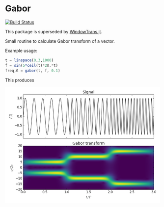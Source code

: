 # Gabor

[![Build Status](https://travis-ci.org/jagot/Gabor.jl.svg?branch=master)](https://travis-ci.org/jagot/Gabor.jl)

This package is superseded by [WindowTrans.jl](https://github.com/jagot/WindowTrans.jl).

Small routine to calculate Gabor transform of a vector.

Example usage:

```julia
t = linspace(0,3,1000)
f = sin(5*ceil(t)*2π.*t)
freq,G = gabor(t, f, 0.1)
```

This produces

![Simple Gabor transform example](examples/simple.png?raw=true "Simple Gabor transform example")
